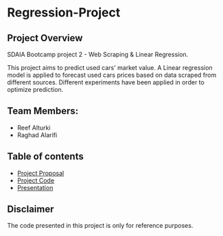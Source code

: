 # Regression-Project

## Project Overview
SDAIA Bootcamp project 2 - Web Scraping & Linear Regression. 

This project aims to  predict used cars' market value. A Linear regression model is applied to forecast used cars prices based on data scraped from different sources. Different experiments have been applied in order to optimize prediction.

## Team Members:
* Reef Alturki
* Raghad Alarifi

## Table of contents
* [Project Proposal](https://github.com/ReefSA/RegressionProject/blob/main/Project-Proposal.md)
* [Project Code](https://github.com/ReefSA/RegressionProject/blob/main/project_code.ipynb)
* [Presentation](https://github.com/ReefSA/RegressionProject/blob/main/RegressionPresentation.pdf)

## Disclaimer
The code presented in this project is only for reference purposes.
